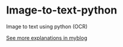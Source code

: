 # Image-to-text-python
Image to text using python (OCR)

[See more explanations in myblog](https://thinkstudioo.blogspot.com/2020/09/halo-guys-semoga-tetap-sehat-semua-ya.html)
